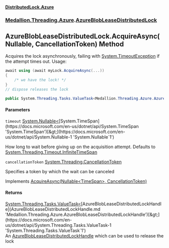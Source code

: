 #### [DistributedLock.Azure](README.md 'README')
### [Medallion.Threading.Azure](Medallion.Threading.Azure.md 'Medallion.Threading.Azure').[AzureBlobLeaseDistributedLock](AzureBlobLeaseDistributedLock.md 'Medallion.Threading.Azure.AzureBlobLeaseDistributedLock')

## AzureBlobLeaseDistributedLock.AcquireAsync(Nullable<TimeSpan>, CancellationToken) Method

Acquires the lock asynchronously, failing with [System.TimeoutException](https://docs.microsoft.com/en-us/dotnet/api/System.TimeoutException 'System.TimeoutException') if the attempt times out. Usage:   
  
```csharp  
await using (await myLock.AcquireAsync(...))  
{  
    /* we have the lock! */  
}  
// dispose releases the lock  
```

```csharp
public System.Threading.Tasks.ValueTask<Medallion.Threading.Azure.AzureBlobLeaseDistributedLockHandle> AcquireAsync(System.Nullable<System.TimeSpan> timeout=null, System.Threading.CancellationToken cancellationToken=default(System.Threading.CancellationToken));
```
#### Parameters

<a name='Medallion.Threading.Azure.AzureBlobLeaseDistributedLock.AcquireAsync(System.Nullable_System.TimeSpan_,System.Threading.CancellationToken).timeout'></a>

`timeout` [System.Nullable&lt;](https://docs.microsoft.com/en-us/dotnet/api/System.Nullable-1 'System.Nullable`1')[System.TimeSpan](https://docs.microsoft.com/en-us/dotnet/api/System.TimeSpan 'System.TimeSpan')[&gt;](https://docs.microsoft.com/en-us/dotnet/api/System.Nullable-1 'System.Nullable`1')

How long to wait before giving up on the acquisition attempt. Defaults to [System.Threading.Timeout.InfiniteTimeSpan](https://docs.microsoft.com/en-us/dotnet/api/System.Threading.Timeout.InfiniteTimeSpan 'System.Threading.Timeout.InfiniteTimeSpan')

<a name='Medallion.Threading.Azure.AzureBlobLeaseDistributedLock.AcquireAsync(System.Nullable_System.TimeSpan_,System.Threading.CancellationToken).cancellationToken'></a>

`cancellationToken` [System.Threading.CancellationToken](https://docs.microsoft.com/en-us/dotnet/api/System.Threading.CancellationToken 'System.Threading.CancellationToken')

Specifies a token by which the wait can be canceled

Implements [AcquireAsync(Nullable&lt;TimeSpan&gt;, CancellationToken)](https://github.com/madelson/DistributedLock/tree/default-documentation/docs/api/DistributedLock.Core/IDistributedLock.AcquireAsync.0Lol7Hv58Kl+UVYSOI6IpQ.md 'Medallion.Threading.IDistributedLock.AcquireAsync(System.Nullable{System.TimeSpan},System.Threading.CancellationToken)')

#### Returns
[System.Threading.Tasks.ValueTask&lt;](https://docs.microsoft.com/en-us/dotnet/api/System.Threading.Tasks.ValueTask-1 'System.Threading.Tasks.ValueTask`1')[AzureBlobLeaseDistributedLockHandle](AzureBlobLeaseDistributedLockHandle.md 'Medallion.Threading.Azure.AzureBlobLeaseDistributedLockHandle')[&gt;](https://docs.microsoft.com/en-us/dotnet/api/System.Threading.Tasks.ValueTask-1 'System.Threading.Tasks.ValueTask`1')  
An [AzureBlobLeaseDistributedLockHandle](AzureBlobLeaseDistributedLockHandle.md 'Medallion.Threading.Azure.AzureBlobLeaseDistributedLockHandle') which can be used to release the lock